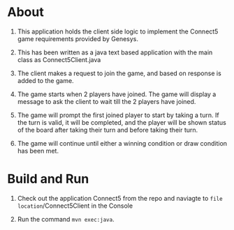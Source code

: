 # About

1. This application holds the client side logic to implement the Connect5 game requirements provided by Genesys. 

2. This has been written as a java text based application with the main class as Connect5Client.java

3. The client makes a request to join the game, and based on response is added to the game. 

4. The game starts when 2 players have joined. The game will display a message to ask the client to wait till the 2 players have joined. 

5. The game will prompt the first joined player to start by taking a turn. If the turn is valid, it will be completed, and the player will be shown status of the board after taking their turn and before taking their turn. 

6. The game will continue until either a winning condition or draw condition has been met. 


# Build and Run

1. Check out the application Connect5 from the repo and naviagte to `file location`/Connect5Client in the Console

2. Run the command `mvn exec:java`.  

